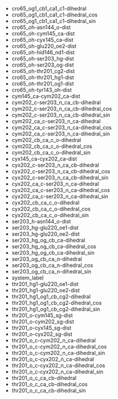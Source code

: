-   cro65_og1_cb1_ca1_c1-dihedral
-   cro65_og1_cb1_ca1_c1-dihedral_cos
-   cro65_og1_cb1_ca1_c1-dihedral_sin
-   cro65_oh-asn144_o-dist
-   cro65_oh-cym145_ca-dist
-   cro65_oh-cyx145_ca-dist
-   cro65_oh-glu220_oe2-dist
-   cro65_oh-hid146_nd1-dist
-   cro65_oh-ser203_hg-dist
-   cro65_oh-ser203_og-dist
-   cro65_oh-thr201_cg2-dist
-   cro65_oh-thr201_hg1-dist
-   cro65_oh-thr201_og1-dist
-   cro65_oh-tyr143_oh-dist
-   cym145_ca-cym202_ca-dist
-   cym202_c-ser203_n_ca_cb-dihedral
-   cym202_c-ser203_n_ca_cb-dihedral_cos
-   cym202_c-ser203_n_ca_cb-dihedral_sin
-   cym202_ca_c-ser203_n_ca-dihedral
-   cym202_ca_c-ser203_n_ca-dihedral_cos
-   cym202_ca_c-ser203_n_ca-dihedral_sin
-   cym202_cb_ca_c_o-dihedral
-   cym202_cb_ca_c_o-dihedral_cos
-   cym202_cb_ca_c_o-dihedral_sin
-   cyx145_ca-cyx202_ca-dist
-   cyx202_c-ser203_n_ca_cb-dihedral
-   cyx202_c-ser203_n_ca_cb-dihedral_cos
-   cyx202_c-ser203_n_ca_cb-dihedral_sin
-   cyx202_ca_c-ser203_n_ca-dihedral
-   cyx202_ca_c-ser203_n_ca-dihedral_cos
-   cyx202_ca_c-ser203_n_ca-dihedral_sin
-   cyx202_cb_ca_c_o-dihedral
-   cyx202_cb_ca_c_o-dihedral_cos
-   cyx202_cb_ca_c_o-dihedral_sin
-   ser203_h-asn144_o-dist
-   ser203_hg-glu220_oe1-dist
-   ser203_hg-glu220_oe2-dist
-   ser203_hg_og_cb_ca-dihedral
-   ser203_hg_og_cb_ca-dihedral_cos
-   ser203_hg_og_cb_ca-dihedral_sin
-   ser203_og_cb_ca_n-dihedral
-   ser203_og_cb_ca_n-dihedral_cos
-   ser203_og_cb_ca_n-dihedral_sin
-   system_label
-   thr201_hg1-glu220_oe1-dist
-   thr201_hg1-glu220_oe2-dist
-   thr201_hg1_og1_cb_cg2-dihedral
-   thr201_hg1_og1_cb_cg2-dihedral_cos
-   thr201_hg1_og1_cb_cg2-dihedral_sin
-   thr201_o-cym145_sg-dist
-   thr201_o-cym202_sg-dist
-   thr201_o-cyx145_sg-dist
-   thr201_o-cyx202_sg-dist
-   thr201_o_c-cym202_n_ca-dihedral
-   thr201_o_c-cym202_n_ca-dihedral_cos
-   thr201_o_c-cym202_n_ca-dihedral_sin
-   thr201_o_c-cyx202_n_ca-dihedral
-   thr201_o_c-cyx202_n_ca-dihedral_cos
-   thr201_o_c-cyx202_n_ca-dihedral_sin
-   thr201_o_c_ca_cb-dihedral
-   thr201_o_c_ca_cb-dihedral_cos
-   thr201_o_c_ca_cb-dihedral_sin
